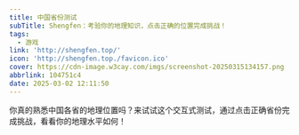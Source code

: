 ```yaml
---
title: 中国省份测试
subTitle: Shengfen：考验你的地理知识，点击正确的位置完成挑战！
tags:
  - 游戏
link: 'http://shengfen.top/'
icon: 'http://shengfen.top./favicon.ico'
cover: https://cdn-image.w3cay.com/imgs/screenshot-20250315134157.png
abbrlink: 104751c4
date: 2025-03-02 12:11:50
---
```


你真的熟悉中国各省的地理位置吗？来试试这个交互式测试，通过点击正确省份完成挑战，看看你的地理水平如何！


